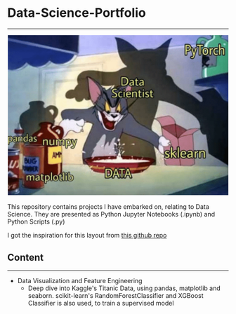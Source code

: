 # Data-Science-Portfolio
---
![Data Science Meme](documentation/README_images/data-science-meme.PNG)

This repository contains projects I have embarked on, relating to Data Science. They are presented as Python Jupyter Notebooks (.ipynb) and Python Scripts (.py)

I got the inspiration for this layout from [this github repo](https://github.com/sajal2692/data-science-portfolio)

## Content
---

* Data Visualization and Feature Engineering
    * Deep dive into Kaggle's Titanic Data, using pandas, matplotlib and seaborn. scikit-learn's     RandomForestClassifier and XGBoost Classifier is also used, to train a supervised model

